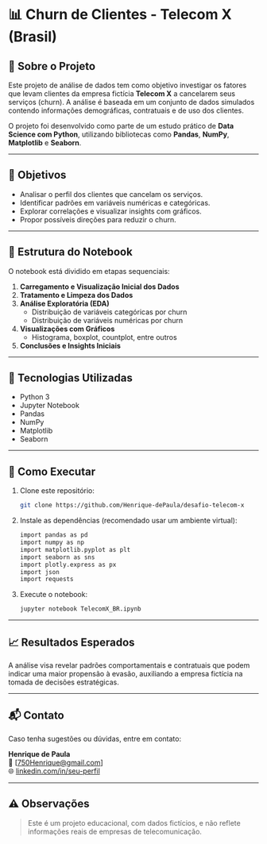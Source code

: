 # 📊 Churn de Clientes - Telecom X (Brasil)

## 🧠 Sobre o Projeto

Este projeto de análise de dados tem como objetivo investigar os fatores que levam clientes da empresa fictícia **Telecom X** a cancelarem seus serviços (churn). A análise é baseada em um conjunto de dados simulados contendo informações demográficas, contratuais e de uso dos clientes.

O projeto foi desenvolvido como parte de um estudo prático de **Data Science com Python**, utilizando bibliotecas como **Pandas**, **NumPy**, **Matplotlib** e **Seaborn**.

---

## 🎯 Objetivos

- Analisar o perfil dos clientes que cancelam os serviços.
- Identificar padrões em variáveis numéricas e categóricas.
- Explorar correlações e visualizar insights com gráficos.
- Propor possíveis direções para reduzir o churn.

---

## 📂 Estrutura do Notebook

O notebook está dividido em etapas sequenciais:

1. **Carregamento e Visualização Inicial dos Dados**
2. **Tratamento e Limpeza dos Dados**
3. **Análise Exploratória (EDA)**
   - Distribuição de variáveis categóricas por churn
   - Distribuição de variáveis numéricas por churn
4. **Visualizações com Gráficos**
   - Histograma, boxplot, countplot, entre outros
5. **Conclusões e Insights Iniciais**

---

## 📌 Tecnologias Utilizadas

- Python 3
- Jupyter Notebook
- Pandas
- NumPy
- Matplotlib
- Seaborn

---

## 📝 Como Executar

1. Clone este repositório:
   ```bash
   git clone https://github.com/Henrique-dePaula/desafio-telecom-x
   ```
2. Instale as dependências (recomendado usar um ambiente virtual):
   ```bash
   import pandas as pd
   import numpy as np
   import matplotlib.pyplot as plt
   import seaborn as sns
   import plotly.express as px
   import json
   import requests
   ```
3. Execute o notebook:
   ```bash
   jupyter notebook TelecomX_BR.ipynb
   ```

---

## 📈 Resultados Esperados

A análise visa revelar padrões comportamentais e contratuais que podem indicar uma maior propensão à evasão, auxiliando a empresa fictícia na tomada de decisões estratégicas.

---

## 📬 Contato

Caso tenha sugestões ou dúvidas, entre em contato:

**Henrique de Paula**  
📧 [750Henrique@gmail.com]  
🌐 [linkedin.com/in/seu-perfil](https://www.linkedin.com/in/henrique-depaula/)

---

## ⚠️ Observações

> Este é um projeto educacional, com dados fictícios, e não reflete informações reais de empresas de telecomunicação.